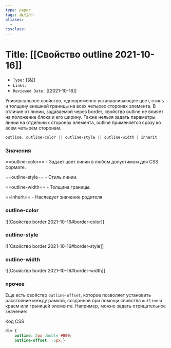 ```yaml
---
type: paper
tags: 📥️/📜️/🩳
aliases:
  - 
cssclass: 
---
```




# Title: **[[Свойство outline 2021-10-16]]**
- `Type:` [[&]]
- `Links:`
- `Reviewed Date:` [[2021-10-16]]

  
Универсальное свойство, одновременно устанавливающее цвет, стиль и толщину внешней границы на всех четырех сторонах элемента. В отличие от линии, задаваемой через border, свойство outline не влияет на положение блока и его ширину. Также нельзя задать параметры линии на отдельных сторонах элемента, outline применяется сразу ко всем четырём сторонам.
```css
outline: outline-color || outline-style || outline-width | inherit
```

### Значения

==outline-color== - Задает цвет линии в любом допустимом для CSS формате.

==outline-style== - Стиль линии.

==outline-width== - Толщина границы.

==inherit== - Наследует значение родителя.

### outline-color
![[Свойство border 2021-10-16#border-color]]
### outline-style

![[Свойство border 2021-10-16#border-style]]

### outline-width 
![[Свойство border 2021-10-16#border-width]]

### прочее

Еще есть свойство `outline-offset`, которое позволяет установить расстояние между рамкой, созданной при помощи свойства `outline` и краем или границей элемента. Например, можно задать отрицательное значение:

Код CSS

```css
div {    
	outline: 2px double #000;  
	outline-offset: -5px;}
```